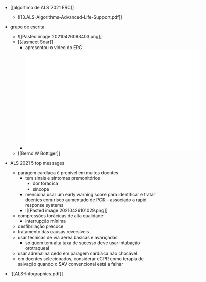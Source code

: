 - [[algortimo de ALS 2021 ERC]]
	- ![[3.ALS-Algorithms-Advanced-Life-Support.pdf]]
- grupo de escrita
	- ![[Pasted image 20210426093403.png]]
	- [[Jasmeet Soar]]
		- apresentou o video do ERC
		- <iframe width="560" height="315" src="https://www.youtube.com/embed/ccxtLwdP2lk" title="YouTube video player" frameborder="0" allow="accelerometer; autoplay; clipboard-write; encrypted-media; gyroscope; picture-in-picture" allowfullscreen></iframe>
	- [[Bernd W Bottiger]]
	
- ALS 2021 5 top messages
	- paragem cardíaca é prenível em muitos doentes
		- tem sinais e sintomas premonitórios
			- dor toracica
			- sincope
		- menciona usar um early warning score para identificar e tratar doentes com risco aumentado de PCR - associado a rapid response systems
		- ![[Pasted image 20210426101029.png]]
	- compressões torácicas de alta qualidade
		- interrupção mínima
	- desfibrilação precoce
	- tratamento das causas reversíveis
	- usar técnicas de via aérea basicas e avançadas
		- só quem tem alta taxa de sucesso deve usar intubação orotraqueal
	- usar adrenalina cedo em paragem cardíaca não chocável
	- em doentes selecionados, considerar eCPR como terapia de salvação quando o SAV convencional está a falhar
- ![[ALS-Infographics.pdf]]